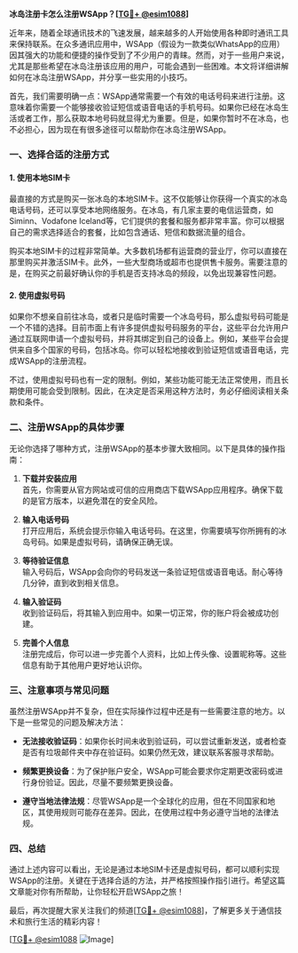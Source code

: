 **冰岛注册卡怎么注册WSApp？[[TG💪+ @esim1088](https://t.me/s/esim1088)]**

近年来，随着全球通讯技术的飞速发展，越来越多的人开始使用各种即时通讯工具来保持联系。在众多通讯应用中，WSApp（假设为一款类似WhatsApp的应用）因其强大的功能和便捷的操作受到了不少用户的青睐。然而，对于一些用户来说，尤其是那些希望在冰岛注册该应用的用户，可能会遇到一些困难。本文将详细讲解如何在冰岛注册WSApp，并分享一些实用的小技巧。

首先，我们需要明确一点：WSApp通常需要一个有效的电话号码来进行注册。这意味着你需要一个能够接收验证短信或语音电话的手机号码。如果你已经在冰岛生活或者工作，那么获取本地号码就显得尤为重要。但是，如果你暂时不在冰岛，也不必担心，因为现在有很多途径可以帮助你在冰岛注册WSApp。

### 一、选择合适的注册方式

#### 1. 使用本地SIM卡
最直接的方式是购买一张冰岛的本地SIM卡。这不仅能够让你获得一个真实的冰岛电话号码，还可以享受本地网络服务。在冰岛，有几家主要的电信运营商，如Siminn、Vodafone Iceland等，它们提供的套餐和服务都非常丰富。你可以根据自己的需求选择适合的套餐，比如包含通话、短信和数据流量的组合。

购买本地SIM卡的过程非常简单。大多数机场都有运营商的营业厅，你可以直接在那里购买并激活SIM卡。此外，一些大型商场或超市也提供售卡服务。需要注意的是，在购买之前最好确认你的手机是否支持冰岛的频段，以免出现兼容性问题。

#### 2. 使用虚拟号码
如果你不想亲自前往冰岛，或者只是临时需要一个冰岛号码，那么虚拟号码可能是一个不错的选择。目前市面上有许多提供虚拟号码服务的平台，这些平台允许用户通过互联网申请一个虚拟号码，并将其绑定到自己的设备上。例如，某些平台会提供来自多个国家的号码，包括冰岛。你可以轻松地接收到验证短信或语音电话，完成WSApp的注册流程。

不过，使用虚拟号码也有一定的限制。例如，某些功能可能无法正常使用，而且长期使用可能会受到限制。因此，在决定是否采用这种方法时，务必仔细阅读相关条款和条件。

### 二、注册WSApp的具体步骤

无论你选择了哪种方式，注册WSApp的基本步骤大致相同。以下是具体的操作指南：

1. **下载并安装应用**  
   首先，你需要从官方网站或可信的应用商店下载WSApp应用程序。确保下载的是官方版本，以避免潜在的安全风险。

2. **输入电话号码**  
   打开应用后，系统会提示你输入电话号码。在这里，你需要填写你所拥有的冰岛号码。如果是虚拟号码，请确保正确无误。

3. **等待验证信息**  
   输入号码后，WSApp会向你的号码发送一条验证短信或语音电话。耐心等待几分钟，直到收到相关信息。

4. **输入验证码**  
   收到验证码后，将其输入到应用中。如果一切正常，你的账户将会被成功创建。

5. **完善个人信息**  
   注册完成后，你可以进一步完善个人资料，比如上传头像、设置昵称等。这些信息有助于其他用户更好地认识你。

### 三、注意事项与常见问题

虽然注册WSApp并不复杂，但在实际操作过程中还是有一些需要注意的地方。以下是一些常见的问题及解决方法：

- **无法接收验证码**：如果你长时间未收到验证码，可以尝试重新发送，或者检查是否有垃圾邮件夹中存在验证码。如果仍然无效，建议联系客服寻求帮助。
  
- **频繁更换设备**：为了保护账户安全，WSApp可能会要求你定期更改密码或进行身份验证。因此，尽量不要频繁更换设备。

- **遵守当地法律法规**：尽管WSApp是一个全球化的应用，但在不同国家和地区，其使用规则可能存在差异。因此，在使用过程中务必遵守当地的法律法规。

### 四、总结

通过上述内容可以看出，无论是通过本地SIM卡还是虚拟号码，都可以顺利实现WSApp的注册。关键在于选择合适的方法，并严格按照操作指引进行。希望这篇文章能对你有所帮助，让你轻松开启WSApp之旅！

最后，再次提醒大家关注我们的频道[[TG💪+ @esim1088](https://t.me/s/esim1088)]，了解更多关于通信技术和旅行生活的精彩内容！  

[[TG💪+ @esim1088](https://t.me/s/esim1088) ![Image](https://i.postimg.cc/4NQfJmqS/Snipaste-2025-05-13-00-14-12.png)]